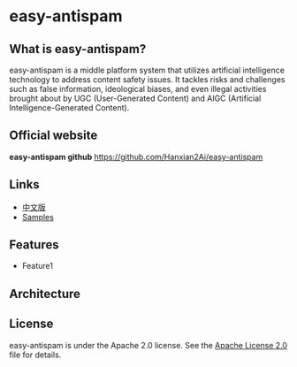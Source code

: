 # easy-antispam

## What is easy-antispam?
easy-antispam is a middle platform system that utilizes artificial intelligence technology to address content safety issues. It tackles risks and challenges such as false information, ideological biases, and even illegal activities brought about by UGC (User-Generated Content) and AIGC (Artificial Intelligence-Generated Content).

## Official website
**easy-antispam github** https://github.com/Hanxian2Ai/easy-antispam

## Links
- [中文版]()
- [Samples]()

## Features

- Feature1  

## Architecture

## License

easy-antispam is under the Apache 2.0 license. See the [Apache License 2.0](http://www.apache.org/licenses/LICENSE-2.0) file for details.